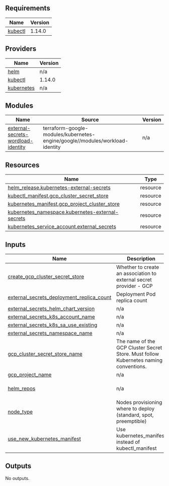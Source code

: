 <!-- BEGIN_TF_DOCS -->
## Requirements

| Name | Version |
|------|---------|
| <a name="requirement_kubectl"></a> [kubectl](#requirement\_kubectl) | 1.14.0 |

## Providers

| Name | Version |
|------|---------|
| <a name="provider_helm"></a> [helm](#provider\_helm) | n/a |
| <a name="provider_kubectl"></a> [kubectl](#provider\_kubectl) | 1.14.0 |
| <a name="provider_kubernetes"></a> [kubernetes](#provider\_kubernetes) | n/a |

## Modules

| Name | Source | Version |
|------|--------|---------|
| <a name="module_external-secrets-wordload-identity"></a> [external-secrets-wordload-identity](#module\_external-secrets-wordload-identity) | terraform-google-modules/kubernetes-engine/google//modules/workload-identity | n/a |

## Resources

| Name | Type |
|------|------|
| [helm_release.kubernetes-external-secrets](https://registry.terraform.io/providers/hashicorp/helm/latest/docs/resources/release) | resource |
| [kubectl_manifest.gcp_cluster_secret_store](https://registry.terraform.io/providers/gavinbunney/kubectl/1.14.0/docs/resources/manifest) | resource |
| [kubernetes_manifest.gcp_project_cluster_store](https://registry.terraform.io/providers/hashicorp/kubernetes/latest/docs/resources/manifest) | resource |
| [kubernetes_namespace.kubernetes-external-secrets](https://registry.terraform.io/providers/hashicorp/kubernetes/latest/docs/resources/namespace) | resource |
| [kubernetes_service_account.external_secrets](https://registry.terraform.io/providers/hashicorp/kubernetes/latest/docs/resources/service_account) | resource |

## Inputs

| Name | Description | Type | Default | Required |
|------|-------------|------|---------|:--------:|
| <a name="input_create_gcp_cluster_secret_store"></a> [create\_gcp\_cluster\_secret\_store](#input\_create\_gcp\_cluster\_secret\_store) | Whether to create an association to external secret provider - GCP | `bool` | `true` | no |
| <a name="input_external_secrets_deployment_replica_count"></a> [external\_secrets\_deployment\_replica\_count](#input\_external\_secrets\_deployment\_replica\_count) | Deployment Pod replica count | `number` | `1` | no |
| <a name="input_external_secrets_helm_chart_version"></a> [external\_secrets\_helm\_chart\_version](#input\_external\_secrets\_helm\_chart\_version) | n/a | `string` | `"0.14.3"` | no |
| <a name="input_external_secrets_k8s_account_name"></a> [external\_secrets\_k8s\_account\_name](#input\_external\_secrets\_k8s\_account\_name) | n/a | `string` | `"external-secrets-sa"` | no |
| <a name="input_external_secrets_k8s_sa_use_existing"></a> [external\_secrets\_k8s\_sa\_use\_existing](#input\_external\_secrets\_k8s\_sa\_use\_existing) | n/a | `bool` | `true` | no |
| <a name="input_external_secrets_namespace_name"></a> [external\_secrets\_namespace\_name](#input\_external\_secrets\_namespace\_name) | n/a | `string` | `"external-secrets"` | no |
| <a name="input_gcp_cluster_secret_store_name"></a> [gcp\_cluster\_secret\_store\_name](#input\_gcp\_cluster\_secret\_store\_name) | The name of the GCP Cluster Secret Store. Must follow Kubernetes naming conventions. | `string` | `"default-gcp-project-cluster-store"` | no |
| <a name="input_gcp_project_name"></a> [gcp\_project\_name](#input\_gcp\_project\_name) | n/a | `any` | n/a | yes |
| <a name="input_helm_repos"></a> [helm\_repos](#input\_helm\_repos) | n/a | `map(string)` | <pre>{<br/>  "external-secrets": "https://charts.external-secrets.io"<br/>}</pre> | no |
| <a name="input_node_type"></a> [node\_type](#input\_node\_type) | Nodes provisioning where to deploy (standard, spot, preemptible) | `string` | `"any"` | no |
| <a name="input_use_new_kubernetes_manifest"></a> [use\_new\_kubernetes\_manifest](#input\_use\_new\_kubernetes\_manifest) | Use kubernetes\_manifest instead of kubectl\_manifest | `bool` | `false` | no |

## Outputs

No outputs.
<!-- END_TF_DOCS -->